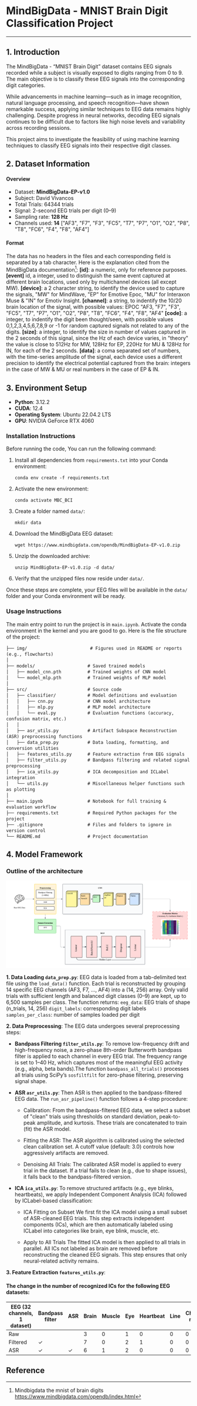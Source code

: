 # MindBigData - MNIST Brain Digit Classification Project
---
## 1. Introduction

The MindBigData - “MNIST Brain Digit” dataset contains EEG signals recorded while a subject is visually exposed to digits ranging from 0 to 9. The main objective is to classify these EEG signals into the corresponding digit categories.

While advancements in machine learning—such as in image recognition, natural language processing, and speech recognition—have shown remarkable success, applying similar techniques to EEG data remains highly challenging. Despite progress in neural networks, decoding EEG signals continues to be difficult due to factors like high noise levels and variability across recording sessions.

This project aims to investigate the feasibility of using machine learning techniques to classify EEG signals into their respective digit classes.

## 2. Dataset Information
#### Overview
- Dataset: **MindBigData-EP-v1.0**
- Subject: David Vivancos
- Total Trials: 64344 trials
- Signal: 2-second EEG trials per digit (0–9)
- Sampling rate: **128 Hz**
- Channels used: **14** ["AF3", "F7", "F3", "FC5", "T7", "P7", "O1",
                 "O2", "P8", "T8", "FC6", "F4", "F8", "AF4"]
#### Format
The data has no headers in the files and each corresponding field is separated by a tab character. Here is the explanation cited from the MindBigData documentation[^1]:
**[id]**: a numeric, only for reference purposes.
**[event]** id, a integer, used to distinguish the same event captured at different brain locations, used only by multichannel devices (all except MW).
**[device]**: a 2 character string, to identify the device used to capture the signals, "MW" for MindWave, "EP" for Emotive Epoc, "MU" for Interaxon Muse & "IN" for Emotiv Insight.
**[channel]**: a string, to indentify the 10/20 brain location of the signal, with possible values:
EPOC	"AF3, "F7", "F3", "FC5", "T7", "P7", "O1", "O2", "P8", "T8", "FC6", "F4", "F8", "AF4"
**[code]**: a integer, to indentify the digit been thought/seen, with possible values 0,1,2,3,4,5,6,7,8,9 or -1 for random captured signals not related to any of the digits.
**[size]**: a integer, to identify the size in number of values captured in the 2 seconds of this signal, since the Hz of each device varies, in "theory" the value is close to 512Hz for MW, 128Hz for EP, 220Hz for MU & 128Hz for IN, for each of the 2 seconds.
**[data]**: a coma separated set of numbers, with the time-series amplitude of the signal, each device uses a different precision to identify the electrical potential captured from the brain: integers in the case of MW & MU or real numbers in the case of EP & IN.

## 3. Environment Setup
- **Python**: 3.12.2  
- **CUDA**: 12.4  
- **Operating System**: Ubuntu 22.04.2 LTS  
- **GPU**: NVIDIA GeForce RTX 4060  

### Installation Instructions
Before running the code, You can run the following command:

1. Install all dependencies from `requirements.txt` into your Conda environment:

   ```
   conda env create -f requirements.txt
   ```
2. Activate the new environment:

   ```
   conda activate MBC_BCI
   ```
3. Create a folder named `data/`:

   ```
   mkdir data
   ```
4. Download the MindBigData EEG dataset:

   ```
   wget https://www.mindbigdata.com/opendb/MindBigData-EP-v1.0.zip
   ```
5. Unzip the downloaded archive:

   ```
   unzip MindBigData-EP-v1.0.zip -d data/
   ```
6. Verify that the unzipped files now reside under `data/`.

Once these steps are complete, your EEG files will be available in the `data/` folder and your Conda environment will be ready.
### Usage Instructions
The main entry point to run the project is in `main.ipynb`. Activate the conda environment in the kernel and you are good to go. Here is the file structure of the project:
```
├── img/                        # Figures used in README or reports (e.g., flowcharts)
│
├── models/                    # Saved trained models
│   ├── model_cnn.pth          # Trained weights of CNN model
│   └── model_mlp.pth          # Trained weights of MLP model
│
├── src/                       # Source code
│   ├── classifier/            # Model definitions and evaluation
│   │   ├── cnn.py             # CNN model architecture
│   │   ├── mlp.py             # MLP model architecture
│   │   └── eval.py            # Evaluation functions (accuracy, confusion matrix, etc.)
│   │
│   ├── asr_utils.py           # Artifact Subspace Reconstruction (ASR) preprocessing functions
│   ├── data_prep.py           # Data loading, formatting, and conversion utilities
│   ├── features_utils.py      # Feature extraction from EEG signals
│   ├── filter_utils.py        # Bandpass filtering and related signal preprocessing
│   ├── ica_utils.py           # ICA decomposition and ICLabel integration
│   └── utils.py               # Miscellaneous helper functions such as plotting
│
├── main.ipynb                 # Notebook for full training & evaluation workflow
├── requirements.txt           # Required Python packages for the project
├── .gitignore                 # Files and folders to ignore in version control
└── README.md                  # Project documentation
```



## 4. Model Framework
### Outline of the architecture
![Model Architecture Flowchart](img/flowchart.png)

**1. Data Loading `data_prep.py`**:
EEG data is loaded from a tab-delimited text file using the `load_data()` function. Each trial is reconstructed by grouping 14 specific EEG channels (AF3, F7, ..., AF4) into a (14, 256) array. Only valid trials with sufficient length and balanced digit classes (0–9) are kept, up to 6,500 samples per class. The function returns:
`eeg_data`: EEG trials of shape (n_trials, 14, 256)
`digit_labels`: corresponding digit labels
`samples_per_class`: number of samples loaded per digit

**2. Data Preprocessing**:
The EEG data undergoes several preprocessing steps:
- **Bandpass Filtering `filter_utils.py`**: 
To remove low-frequency drift and high-frequency noise, a zero-phase 8th-order Butterworth bandpass filter is applied to each channel in every EEG trial. The frequency range is set to 1–40 Hz, which captures most of the meaningful EEG activity (e.g., alpha, beta bands).The function `bandpass_all_trials()` processes all trials using SciPy’s `sosfiltfilt` for zero-phase filtering, preserving signal shape.
- **ASR `asr_utils.py`**:
Then ASR is then applied to the bandpass-filtered EEG data.
The `run_asr_pipeline()` function follows a 4-step procedure:
    - Calibration:
    From the bandpass-filtered EEG data, we select a subset of "clean" trials using thresholds on standard deviation, peak-to-peak amplitude, and kurtosis. These trials are concatenated to train (fit) the ASR model.

    - Fitting the ASR:
    The ASR algorithm is calibrated using the selected clean calibration set. A cutoff value (default: 3.0) controls how aggressively artifacts are removed.

    - Denoising All Trials:
    The calibrated ASR model is applied to every trial in the dataset. If a trial fails to clean (e.g., due to shape issues), it falls back to the bandpass-filtered version.

- **ICA `ica_utils.py`**:
To remove structured artifacts (e.g., eye blinks, heartbeats), we apply Independent Component Analysis (ICA) followed by ICLabel-based classification:
    - ICA Fitting on Subset
    We first fit the ICA model using a small subset of ASR-cleaned EEG trials. This step extracts independent components (ICs), which are then automatically labeled using ICLabel into categories like brain, eye blink, muscle, etc.

    - Apply to All Trials
    The fitted ICA model is then applied to all trials in parallel. All ICs not labeled as brain are removed before reconstructing the cleaned EEG signals. This step ensures that only neural-related activity remains.

**3. Feature Extraction `features_utils.py`**:

#### The change in the number of recognized ICs for the following EEG datasets:
| EEG (32 channels, 1 dataset) | Bandpass filter | ASR | Brain | Muscle | Eye | Heartbeat | Line | Channel noise | Other | 
|-------------------------------|----------------|-----|-------|--------|-----|-------|------|---------------|-------|
| Raw                           |                |     |    3  |    0   |   1 |   0   |   0  |      0       |    10   | 
| Filtered                      | ✓              |    |    7  |    0   |  2 |    1  |    0 |       0        |    4  |   
| ASR                           | ✓              | ✓   |   6   |    1   |  2  |   0   |  0  |        0       |   5  |  

### 
## Reference
[^1]: Mindbigdata the mnist of brain digits https://www.mindbigdata.com/opendb/index.html 